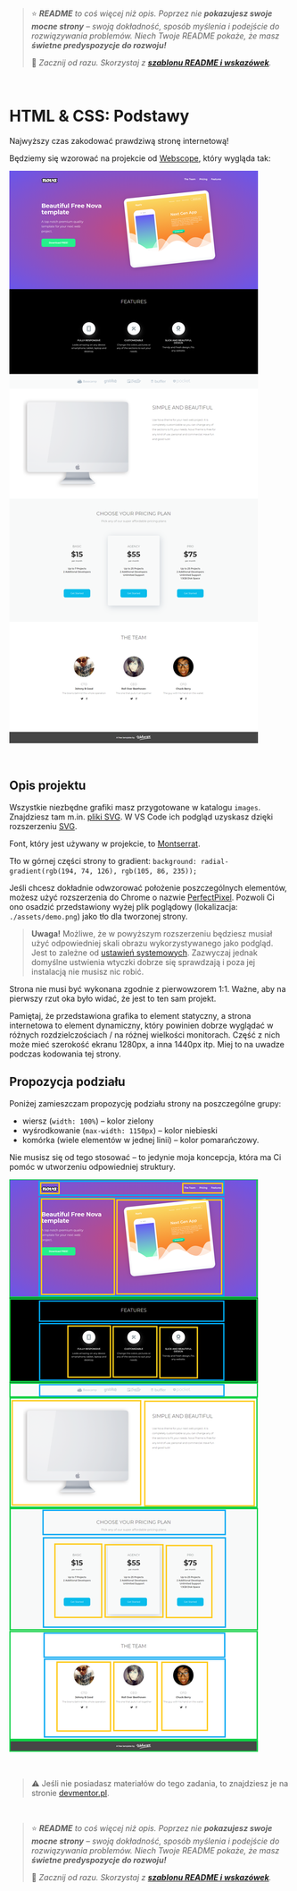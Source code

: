 > ⭐ ***README** to coś więcej niż opis. Poprzez nie **pokazujesz swoje mocne strony** – swoją dokładność, sposób myślenia i podejście do rozwiązywania problemów. Niech Twoje README pokaże, że masz **świetne predyspozycje do rozwoju!***
> 
> 🎁 *Zacznij od razu. Skorzystaj z **[szablonu README i wskazówek](https://github.com/devmentor-pl/readme-template)**.* 

&nbsp;


# HTML & CSS: Podstawy

Najwyższy czas zakodować prawdziwą stronę internetową! 

Będziemy się wzorować na projekcie od [Webscope](https://themewagon.com/themes/project-app-showasing-onepage-bootstrap-template-free-nova/), który wygląda tak:

![](./assets/demo.png)

&nbsp;

## Opis projektu

Wszystkie niezbędne grafiki masz przygotowane w katalogu `images`. Znajdziesz tam m.in. [pliki SVG](https://pl.wikipedia.org/wiki/Scalable_Vector_Graphics). W VS Code ich podgląd uzyskasz dzięki rozszerzeniu [SVG](https://marketplace.visualstudio.com/items?itemName=jock.svg).

Font, który jest używany w projekcie, to [Montserrat](https://fonts.google.com/specimen/Montserrat).

Tło w górnej części strony to gradient: 
`background: radial-gradient(rgb(194, 74, 126), rgb(105, 86, 235));`

Jeśli chcesz dokładnie odwzorować położenie poszczególnych elementów, możesz użyć rozszerzenia do Chrome o nazwie [PerfectPixel](https://chrome.google.com/webstore/detail/perfectpixel-by-welldonec/dkaagdgjmgdmbnecmcefdhjekcoceebi). Pozwoli Ci ono osadzić przedstawiony wyżej plik poglądowy (lokalizacja: `./assets/demo.png`) jako tło dla tworzonej strony.

> **Uwaga!** Możliwe, że w powyższym rozszerzeniu będziesz musiał użyć odpowiedniej skali obrazu wykorzystywanego jako podgląd. Jest to zależne od [ustawień systemowych](https://pliki.wiki/blog/jak-korzystac-ze-skalowania-ekranu-w-systemie-windows-10/). Zazwyczaj jednak domyślne ustwienia wtyczki dobrze się sprawdzają i poza jej instalacją nie musisz nic robić.

Strona nie musi być wykonana zgodnie z pierwowzorem 1:1. Ważne, aby na pierwszy rzut oka było widać, że jest to ten sam projekt. 

Pamiętaj, że przedstawiona grafika to element statyczny, a strona internetowa to element dynamiczny, który powinien dobrze wyglądać w różnych rozdzielczościach / na różnej wielkości monitorach. Część z nich może mieć szerokość ekranu 1280px, a inna 1440px itp. Miej to na uwadze podczas kodowania tej strony.

## Propozycja podziału

Poniżej zamieszczam propozycję podziału strony na poszczególne grupy:

- wiersz (`width: 100%`) – kolor zielony
- wyśrodkowanie (`max-width: 1150px`) – kolor niebieski
- komórka (wiele elementów w jednej linii) – kolor pomarańczowy.

Nie musisz się od tego stosować – to jedynie moja koncepcja, która ma Ci pomóc w utworzeniu odpowiedniej struktury.

![](./assets/demo-info.png)

&nbsp;

> :warning: Jeśli nie posiadasz materiałów do tego zadania, to znajdziesz je na stronie [devmentor.pl](https://devmentor.pl/p/html-and-css-basics/).


&nbsp;

> ⭐ ***README** to coś więcej niż opis. Poprzez nie **pokazujesz swoje mocne strony** – swoją dokładność, sposób myślenia i podejście do rozwiązywania problemów. Niech Twoje README pokaże, że masz **świetne predyspozycje do rozwoju!***
> 
> 🎁 *Zacznij od razu. Skorzystaj z **[szablonu README i wskazówek](https://github.com/devmentor-pl/readme-template)**.* 
